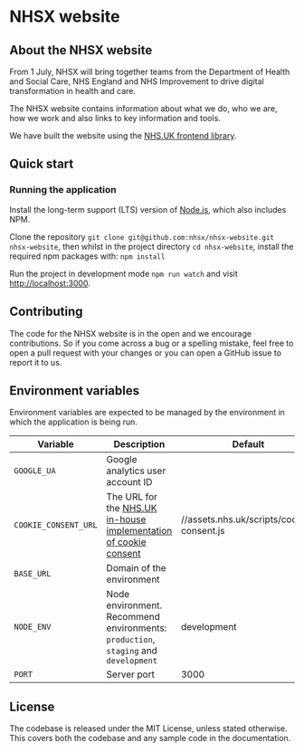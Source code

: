 # NHSX website

## About the NHSX website

From 1 July, NHSX will bring together teams from the Department of Health and Social Care, NHS England and NHS Improvement to drive digital transformation in health and care.

The NHSX website contains information about what we do, who we are, how we work and also links to key information and tools.

We have built the website using the [NHS.UK frontend library](https://github.com/nhsuk/nhsuk-frontend).

## Quick start

### Running the application

Install the long-term support (LTS) version of <a href="https://nodejs.org/en/">Node.js</a>, which also includes NPM.

Clone the repository `git clone git@github.com:nhsx/nhsx-website.git nhsx-website`, then whilst in the project directory `cd nhsx-website`, install the required npm packages with: `npm install`

Run the project in development mode `npm run watch` and visit <a href="http://localhost:3000">http://localhost:3000</a>.

## Contributing

The code for the NHSX website is in the open and we encourage contributions. So if you come across a bug or a spelling mistake, feel free to open a pull request with your changes or you can open a GitHub issue to report it to us.

## Environment variables

Environment variables are expected to be managed by the environment in which
the application is being run.

| Variable      | Description       | Default         | Required  |
| ------------- | ----------------- | --------------          | --------- |
| `GOOGLE_UA`      | Google analytics user account ID          |         | No
| `COOKIE_CONSENT_URL`      | The URL for the [NHS.UK in-house implementation of cookie consent](https://github.com/nhsuk/cookie-consent)    | //assets.nhs.uk/scripts/cookie-consent.js |
| `BASE_URL`      | Domain of the environment          |         |
| `NODE_ENV`      | Node environment. Recommend environments: `production`, `staging` and `development`  |  development            |
| `PORT`          | Server port       |  3000                   |

## License

The codebase is released under the MIT License, unless stated otherwise. This covers both the codebase and any sample code in the documentation.
